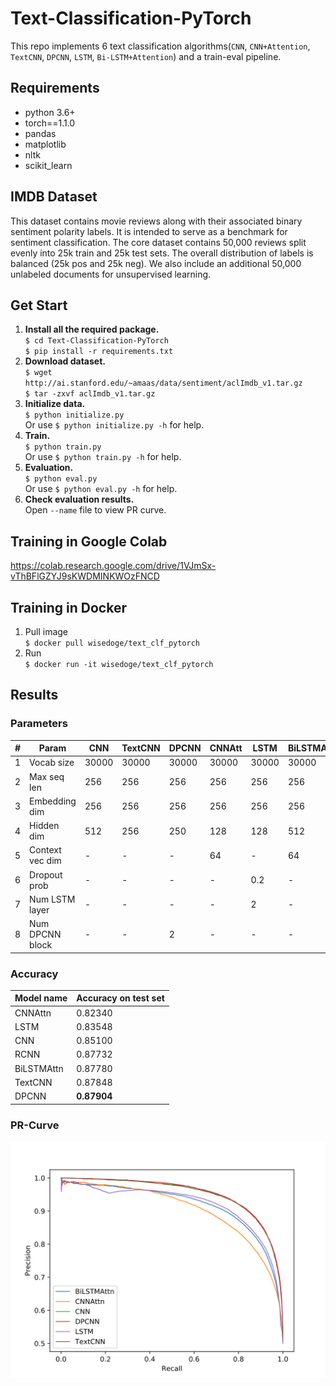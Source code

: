 # Text-Classification-PyTorch
This repo implements 6 text classification algorithms(`CNN`, `CNN+Attention`, `TextCNN`, `DPCNN`, `LSTM`, `Bi-LSTM+Attention`) and a train-eval pipeline.
## Requirements
* python 3.6+
* torch==1.1.0
* pandas
* matplotlib
* nltk
* scikit_learn
## IMDB Dataset
This dataset contains movie reviews along with their associated binary
sentiment polarity labels. It is intended to serve as a benchmark for
sentiment classification. The core dataset contains 50,000 reviews split evenly into 25k train
and 25k test sets. The overall distribution of labels is balanced (25k
pos and 25k neg). We also include an additional 50,000 unlabeled
documents for unsupervised learning. 
## Get Start
1. **Install all the required package.**   
`$ cd Text-Classification-PyTorch`  
`$ pip install -r requirements.txt` 
2. **Download dataset.**  
`$ wget http://ai.stanford.edu/~amaas/data/sentiment/aclImdb_v1.tar.gz`   
`$ tar -zxvf aclImdb_v1.tar.gz`  
3. **Initialize data.**  
`$ python initialize.py`  
Or use `$ python initialize.py -h` for help.  
4. **Train.**    
`$ python train.py`  
Or use `$ python train.py -h` for help.  
5. **Evaluation.**  
`$ python eval.py`  
Or use `$ python eval.py -h` for help.  
6. **Check evaluation results.**  
Open `--name` file to view PR curve.
## Training in Google Colab
https://colab.research.google.com/drive/1VJmSx-vThBFlGZYJ9sKWDMINKWOzFNCD
## Training in Docker
1. Pull image  
`$ docker pull wisedoge/text_clf_pytorch`
2. Run  
`$ docker run -it wisedoge/text_clf_pytorch`
## Results
### Parameters
| #    | Param           | CNN   | TextCNN | DPCNN | CNNAtt | LSTM  | BiLSTMAtt | RCNN  |
| ---- | --------------- | ----- | ------- | ----- | ------ | ----- | --------- | ----- |
| 1    | Vocab size      | 30000 | 30000   | 30000 | 30000  | 30000 | 30000     | 30000 |
| 2    | Max seq len     | 256   | 256     | 256   | 256    | 256   | 256       | 256   |
| 3    | Embedding dim   | 256   | 256     | 256   | 256    | 256   | 256       | 256   |
| 4    | Hidden dim      | 512   | 256     | 250   | 128    | 128   | 512       | 128   |
| 5    | Context vec dim | -     | -       | -     | 64     | -     | 64        | -     |
| 6    | Dropout prob    | -     | -       | -     | -      | 0.2   | -         | -     |
| 7    | Num LSTM layer  | -     | -       | -     | -      | 2     | -         | -     |
| 8    | Num DPCNN block | -     | -       | 2     | -      | -     | -         | -     |

### Accuracy
| Model name             | Accuracy on test set |
| ---------------------- | -------------------- |
| CNNAttn                | 0.82340              |
| LSTM                   | 0.83548              |
| CNN                    | 0.85100              |
| RCNN                   | 0.87732              |
| BiLSTMAttn             | 0.87780              |
| TextCNN                | 0.87848              |
| DPCNN                  | **0.87904**          |
### PR-Curve
![](docs/prcurve.svg)  

